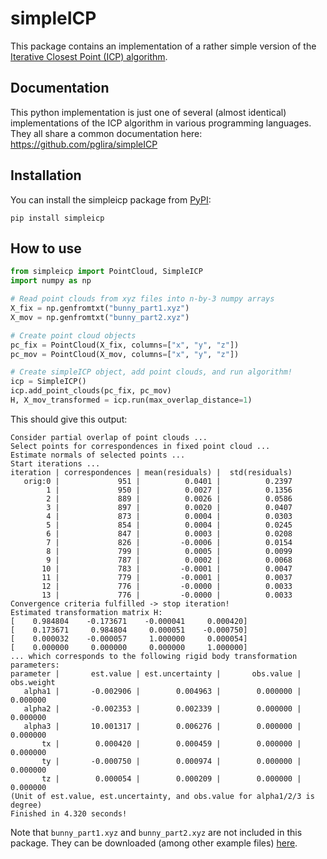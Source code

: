 # simpleICP

This package contains an implementation of a rather simple version of the [Iterative Closest Point (ICP) algorithm](https://en.wikipedia.org/wiki/Iterative_closest_point).

## Documentation

This python implementation is just one of several (almost identical) implementations of the ICP algorithm in various programming languages. They all share a common documentation here: https://github.com/pglira/simpleICP

## Installation

You can install the simpleicp package from [PyPI](https://pypi.org/project/simpleicp/):

```
pip install simpleicp
```

## How to use

```python
from simpleicp import PointCloud, SimpleICP
import numpy as np

# Read point clouds from xyz files into n-by-3 numpy arrays
X_fix = np.genfromtxt("bunny_part1.xyz")
X_mov = np.genfromtxt("bunny_part2.xyz")

# Create point cloud objects
pc_fix = PointCloud(X_fix, columns=["x", "y", "z"])
pc_mov = PointCloud(X_mov, columns=["x", "y", "z"])

# Create simpleICP object, add point clouds, and run algorithm!
icp = SimpleICP()
icp.add_point_clouds(pc_fix, pc_mov)
H, X_mov_transformed = icp.run(max_overlap_distance=1)
```

This should give this output:

```
Consider partial overlap of point clouds ...
Select points for correspondences in fixed point cloud ...
Estimate normals of selected points ...
Start iterations ...
iteration | correspondences | mean(residuals) |  std(residuals)
   orig:0 |             951 |          0.0401 |          0.2397
        1 |             950 |          0.0027 |          0.1356
        2 |             889 |          0.0026 |          0.0586
        3 |             897 |          0.0020 |          0.0407
        4 |             873 |          0.0004 |          0.0303
        5 |             854 |          0.0004 |          0.0245
        6 |             847 |          0.0003 |          0.0208
        7 |             826 |         -0.0006 |          0.0154
        8 |             799 |          0.0005 |          0.0099
        9 |             787 |          0.0002 |          0.0068
       10 |             783 |         -0.0001 |          0.0047
       11 |             779 |         -0.0001 |          0.0037
       12 |             776 |         -0.0000 |          0.0033
       13 |             776 |         -0.0000 |          0.0033
Convergence criteria fulfilled -> stop iteration!
Estimated transformation matrix H:
[    0.984804    -0.173671    -0.000041     0.000420]
[    0.173671     0.984804     0.000051    -0.000750]
[    0.000032    -0.000057     1.000000     0.000054]
[    0.000000     0.000000     0.000000     1.000000]
... which corresponds to the following rigid body transformation parameters:
parameter |       est.value | est.uncertainty |       obs.value |      obs.weight
   alpha1 |       -0.002906 |        0.004963 |        0.000000 |        0.000000
   alpha2 |       -0.002353 |        0.002339 |        0.000000 |        0.000000
   alpha3 |       10.001317 |        0.006276 |        0.000000 |        0.000000
       tx |        0.000420 |        0.000459 |        0.000000 |        0.000000
       ty |       -0.000750 |        0.000974 |        0.000000 |        0.000000
       tz |        0.000054 |        0.000209 |        0.000000 |        0.000000
(Unit of est.value, est.uncertainty, and obs.value for alpha1/2/3 is degree)
Finished in 4.320 seconds!
```

Note that ``bunny_part1.xyz`` and ``bunny_part2.xyz`` are not included in this package. They can be downloaded (among other example files) [here](https://github.com/pglira/simpleICP/tree/master/data).